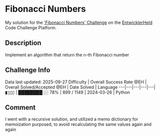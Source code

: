 # Fibonacci Numbers

My solution for the ['Fibonacci Numbers' Challenge](https://platform.entwicklerheld.de/challenge/fibonacci-numbers?technology=Python) on the [EntwicklerHeld](https://platform.entwicklerheld.de/) Code Challenge Platform.

## Description
Implement an algorithm that return the n-th Fibonacci number

## Challenge Info
Data last updated: 2025-09-27
Difficulty | Overall Success Rate @EH | Overall Solved/Accepted @EH | Date Solved | Language
---|---|---|---|---|
▮▯▯▯ | ████████░░ 78% | 899 / 1149 | 2024-03-26 | Python

## Comment
I went with a recursive solution, and utilized a memo dictionary for memoization purposed, to avoid recalculating the same values again and again